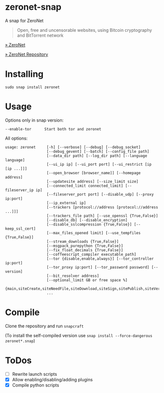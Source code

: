 # zeronet-snap
A snap for ZeroNet

> Open, free and uncensorable websites, using Bitcoin cryptography and BitTorrent network

[» ZeroNet](https://zeronet.io)

[» ZeroNet Repository](https://github.com/HelloZeroNet/ZeroNet)

# Installing

`sudo snap install zeronet`

# Usage

Options only in snap version:

`--enable-tor      Start both tor and zeronet`

All options:

```
usage: zeronet     [-h] [--verbose] [--debug] [--debug_socket]
                   [--debug_gevent] [--batch] [--config_file path]
                   [--data_dir path] [--log_dir path] [--language language]
                   [--ui_ip ip] [--ui_port port] [--ui_restrict [ip [ip ...]]]
                   [--open_browser [browser_name]] [--homepage address]
                   [--updatesite address] [--size_limit size]
                   [--connected_limit connected_limit] [--fileserver_ip ip]
                   [--fileserver_port port] [--disable_udp] [--proxy ip:port]
                   [--ip_external ip]
                   [--trackers [protocol://address [protocol://address ...]]]
                   [--trackers_file path] [--use_openssl {True,False}]
                   [--disable_db] [--disable_encryption]
                   [--disable_sslcompression {True,False}] [--keep_ssl_cert]
                   [--max_files_opened limit] [--use_tempfiles {True,False}]
                   [--stream_downloads {True,False}]
                   [--msgpack_purepython {True,False}]
                   [--fix_float_decimals {True,False}]
                   [--coffeescript_compiler executable_path]
                   [--tor {disable,enable,always}] [--tor_controller ip:port]
                   [--tor_proxy ip:port] [--tor_password password] [--version]
                   [--bit_resolver address]
                   [--optional_limit GB or free space %]
                   {main,siteCreate,siteNeedFile,siteDownload,siteSign,sitePublish,siteVerify,dbRebuild,dbQuery,peerPing,peerGetFile,peerCmd,cryptSign}
                   ...
```

# Compile
Clone the repository and run `snapcraft`

(To install the self-compiled version use `snap install --force-dangerous zeronet*.snap`)

# ToDos
 - [ ] Rewrite launch scripts
 - [x] Allow enabling/disabling/adding plugins
 - [x] Compile python scripts
